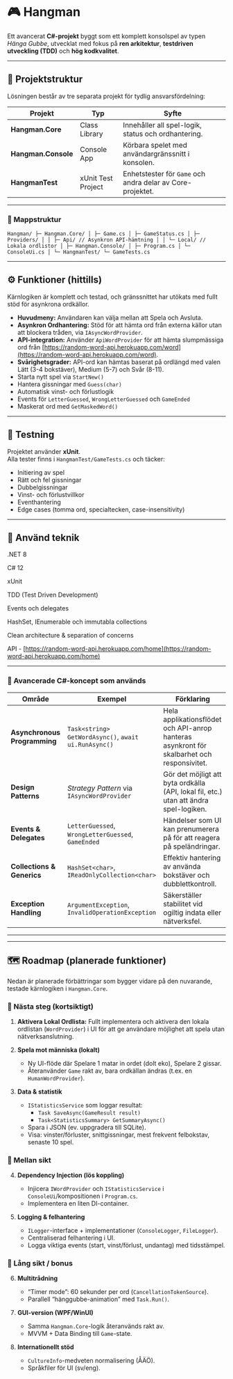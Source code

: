 ﻿# 🎮 Hangman

Ett avancerat **C#-projekt** byggt som ett komplett konsolspel av typen *Hänga Gubbe*, utvecklat med fokus på **ren arkitektur**, **testdriven utveckling (TDD)** och **hög kodkvalitet**.

---

## 📁 Projektstruktur

Lösningen består av tre separata projekt för tydlig ansvarsfördelning:

| Projekt | Typ | Syfte |
|----------|------|--------|
| **Hangman.Core** | Class Library | Innehåller all spel-logik, status och ordhantering. |
| **Hangman.Console** | Console App | Körbara spelet med användargränssnitt i konsolen. |
| **HangmanTest** | xUnit Test Project | Enhetstester för `Game` och andra delar av Core-projektet. |

---

### 🧱 Mappstruktur
```
Hangman/ ├─ Hangman.Core/ │ ├─ Game.cs │ ├─ GameStatus.cs │ ├─ Providers/ │ │ ├─ Api/ // Asynkron API-hämtning │ │ └─ Local/ // Lokala ordlistor │ ├─ Hangman.Console/ │ ├─ Program.cs │ └─ ConsoleUi.cs │ └─ HangmanTest/ └─ GameTests.cs
```
---

## ⚙️ Funktioner (hittills)

Kärnlogiken är komplett och testad, och gränssnittet har utökats med fullt stöd för asynkrona ordkällor.

- **Huvudmeny:** Användaren kan välja mellan att Spela och Avsluta.
- **Asynkron Ordhantering:** Stöd för att hämta ord från externa källor utan att blockera tråden, via `IAsyncWordProvider`.
- **API-integration:** Använder `ApiWordProvider` för att hämta slumpmässiga ord från [https://random-word-api.herokuapp.com/word](https://random-word-api.herokuapp.com/word).
- **Svårighetsgrader:** API-ord kan hämtas baserat på ordlängd med valen Lätt (3-4 bokstäver), Medium (5-7) och Svår (8-11).
- Starta nytt spel via `StartNew()`
- Hantera gissningar med `Guess(char)`
- Automatisk vinst- och förlustlogik
- Events för `LetterGuessed`, `WrongLetterGuessed` och `GameEnded`
- Maskerat ord med `GetMaskedWord()`

---

## 🧪 Testning

Projektet använder **xUnit**.  
Alla tester finns i `HangmanTest/GameTests.cs` och täcker:
- Initiering av spel
- Rätt och fel gissningar
- Dubbelgissningar
- Vinst- och förlustvillkor
- Eventhantering
- Edge cases (tomma ord, specialtecken, case-insensitivity)

---

## 🧠 Använd teknik

.NET 8

C# 12

xUnit

TDD (Test Driven Development)

Events och delegates

HashSet, IEnumerable och immutabla collections

Clean architecture & separation of concerns

API - [https://random-word-api.herokuapp.com/home](https://random-word-api.herokuapp.com/home)

---

### 🧩 Avancerade C#-koncept som används

| Område | Exempel | Förklaring |
|---------|----------|------------|
| **Asynchronous Programming** | `Task<string> GetWordAsync()`, `await ui.RunAsync()` | Hela applikationsflödet och API-anrop hanteras asynkront för skalbarhet och responsivitet. |
| **Design Patterns** | *Strategy Pattern* via `IAsyncWordProvider` | Gör det möjligt att byta ordkälla (API, lokal fil, etc.) utan att ändra spel-logiken. |
| **Events & Delegates** | `LetterGuessed`, `WrongLetterGuessed`, `GameEnded` | Händelser som UI kan prenumerera på för att reagera på speländringar. |
| **Collections & Generics** | `HashSet<char>`, `IReadOnlyCollection<char>` | Effektiv hantering av använda bokstäver och dubblettkontroll. |
| **Exception Handling** | `ArgumentException`, `InvalidOperationException` | Säkerställer stabilitet vid ogiltig indata eller nätverksfel. |

---
---

## 🗺️ Roadmap (planerade funktioner)

Nedan är planerade förbättringar som bygger vidare på den nuvarande, testade kärnlogiken i `Hangman.Core`.

### 🔹 Nästa steg (kortsiktigt)

1) **Aktivera Lokal Ordlista:** Fullt implementera och aktivera den lokala ordlistan (`WordProvider`) i UI för att ge användare möjlighet att spela utan nätverksanslutning.

2) **Spela mot människa (lokalt)**
   - Ny UI-flöde där Spelare 1 matar in ordet (dolt eko), Spelare 2 gissar.
   - Återanvänder `Game` rakt av, bara ordkällan ändras (t.ex. en `HumanWordProvider`).

3) **Data & statistik**
   - `IStatisticsService` som loggar resultat:
     - `Task SaveAsync(GameResult result)`
     - `Task<StatisticsSummary> GetSummaryAsync()`
   - Spara i JSON (ev. uppgradera till SQLite).
   - Visa: vinster/förluster, snittgissningar, mest frekvent felbokstav, senaste 10 spel.

### 🔹 Mellan sikt

4) **Dependency Injection (lös koppling)**
   - Injicera `IWordProvider` och `IStatisticsService` i `ConsoleUi`/kompositionen i `Program.cs`.
   - Implementera en liten DI-container.

5) **Logging & felhantering**
   - `ILogger`-interface + implementationer (`ConsoleLogger`, `FileLogger`).
   - Centraliserad felhantering i UI.
   - Logga viktiga events (start, vinst/förlust, undantag) med tidsstämpel.

### 🔹 Lång sikt / bonus

6) **Multitrådning**
   - “Timer mode”: 60 sekunder per ord (`CancellationTokenSource`).
   - Parallell “hänggubbe-animation” med `Task.Run()`.

7) **GUI-version (WPF/WinUI)**
   - Samma `Hangman.Core`-logik återanvänds rakt av.
   - MVVM + Data Binding till `Game`-state.

8) **Internationellt stöd**
   - `CultureInfo`-medveten normalisering (ÅÄÖ).
   - Språkfiler för UI (sv/eng).
